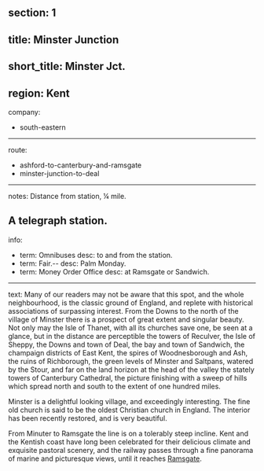 section: 1
----
title: Minster Junction
----
short_title: Minster Jct.
----
region: Kent
----
company:
- south-eastern
----
route:
- ashford-to-canterbury-and-ramsgate
- minster-junction-to-deal
----
notes: Distance from station, ¼ mile.

A telegraph station.
----
info:
- term: Omnibuses
  desc: to and from the station.
- term: Fair.--
  desc: Palm Monday.
- term: Money Order Office
  desc: at Ramsgate or Sandwich.
----
text: Many of our readers may not be aware that this spot, and the whole neighbourhood, is the classic ground of England, and replete with historical associations of surpassing interest. From the Downs to the north of the village of Minster there is a prospect of great extent and singular beauty. Not only may the Isle of Thanet, with all its churches save one, be seen at a glance, but in the distance are perceptible the towers of Reculver, the Isle of Sheppy, the Downs and town of Deal, the bay and town of Sandwich, the champaign districts of East Kent, the spires of Woodnesborough and Ash, the ruins of Richborough, the green levels of Minster and Saltpans, watered by the Stour, and far on the land horizon at the head of the valley the stately towers of Canterbury Cathedral, the picture finishing with a sweep of hills which spread north and south to the extent of one hundred miles.

Minster is a delightful looking village, and exceedingly interesting. The fine old church is said to be the oldest Christian church in England. The interior has been recently restored, and is very beautiful.

From Minuter to Ramsgate the line is on a tolerably steep incline. Kent and the Kentish coast have long been celebrated for their delicious climate and exquisite pastoral scenery, and the railway passes through a fine panorama of marine and picturesque views, until it reaches [Ramsgate](/stations/ramsgate).
